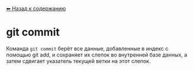 [⬅ Назад к содержанию](./README.md)

# git commit

Команда `git commit` берёт все данные, добавленные в индекс с помощью git add, и сохраняет их слепок во внутренней базе данных, а затем сдвигает указатель текущей ветки на этот слепок.